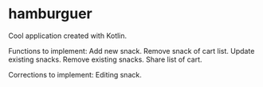 # hamburguer
Cool application created with Kotlin.

Functions to implement:
Add new snack.
Remove snack of cart list.
Update existing snacks.
Remove existing snacks.
Share list of cart.

Corrections to implement:
Editing snack.
